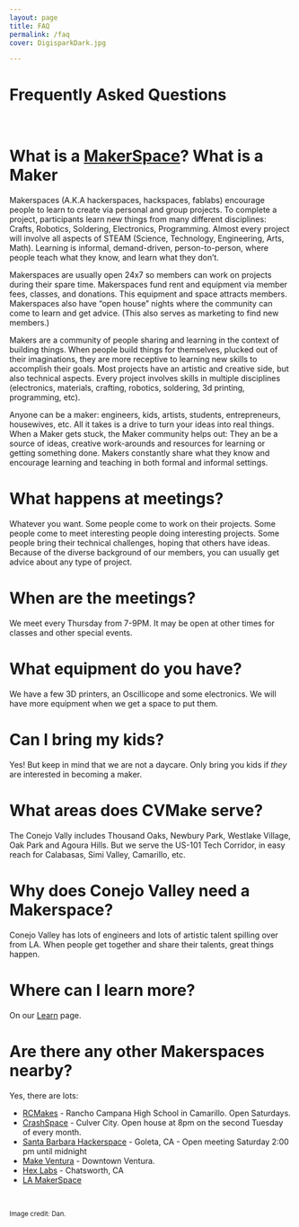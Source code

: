```yaml
---
layout: page
title: FAQ
permalink: /faq
cover: DigisparkDark.jpg

---
```


# Frequently Asked Questions

&nbsp;

# What is a [MakerSpace](https://en.wikipedia.org/wiki/Makerspace)? What is a Maker

Makerspaces (A.K.A hackerspaces, hackspaces, fablabs) encourage people to learn to create via personal and group projects. To complete a project, participants learn new things from many different disciplines: Crafts, Robotics, Soldering, Electronics, Programming. Almost every project will involve all aspects of STEAM (Science, Technology, Engineering, Arts, Math). Learning is informal, demand-driven, person-to-person, where people teach what they know, and learn what they don’t.

Makerspaces are usually open 24x7 so members can work on projects during their spare time. Makerspaces fund rent and equipment via member fees, classes, and donations. This equipment and space attracts members. Makerspaces also have “open house” nights where the community can come to learn and get advice. (This also serves as marketing to find new members.)

Makers are a community of people sharing and learning in the context of building things. When people build things for themselves, plucked out of their imaginations, they are more receptive to learning new skills to accomplish their goals. Most projects have an artistic and creative side, but also technical aspects. Every project involves skills in multiple disciplines (electronics, materials, crafting, robotics, soldering, 3d printing, programming, etc).

Anyone can be a maker: engineers, kids, artists, students, entrepreneurs, housewives, etc.  All it takes is a drive to turn your ideas into real things. When a Maker gets stuck, the Maker community helps out: They an be a source of ideas, creative work-arounds and resources for learning or getting something done. Makers constantly share what they know and encourage learning and teaching in both formal and informal settings.

# What happens at meetings?

Whatever you want. Some people come to work on their projects. Some people come to meet interesting people
doing interesting projects. Some people bring their technical challenges, hoping that others have ideas.
Because of the diverse background of our members, you can usually get advice about any type of project.

# When are the meetings?

We meet every Thursday from 7-9PM. It may be open at other times for classes and other special events.

# What equipment do you have?

We have a few 3D printers, an Oscillicope and some electronics. We will have more equipment when we get a space to put them.

# Can I bring my kids?

Yes! But keep in mind that we are not a daycare. Only bring you kids if *they* are interested in becoming a maker.

# What areas does CVMake serve?

The Conejo Vally includes Thousand Oaks, Newbury Park, Westlake Village, Oak Park and Agoura Hills.
But we serve the US-101 Tech Corridor, in easy reach for Calabasas, Simi Valley, Camarillo, etc.

# Why does Conejo Valley need a Makerspace?

Conejo Valley has lots of engineers and lots of artistic talent spilling over from LA.
When people get together and share their talents, great things happen.

# Where can I learn more?

On our [Learn](/learn) page.

# Are there any other Makerspaces nearby?

Yes, there are lots:

- [RCMakes](http://rcmakes.com/) - Rancho Campana High School in Camarillo. Open Saturdays.
- [CrashSpace](https://blog.crashspace.org/) - Culver City.  Open house at 8pm on the second Tuesday of every month.
- [Santa Barbara Hackerspace](http://www.sbhackerspace.com/) - Goleta, CA - Open meeting Saturday 2:00 pm until midnight
- [Make Ventura](http://www.makeventura.com/) - Downtown Ventura.
- [Hex Labs](https://www.hexlabmakerspace.com/) - Chatsworth, CA
- [LA MakerSpace](http://lamakerspace.org/program/la-first-library-makerspace/)


&nbsp;

<small>Image credit: Dan.</small>
